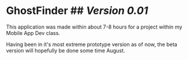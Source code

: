 # GhostFinder ## *Version 0.01*



This application was made within about 7-8 hours for a project within my Mobile App Dev class.

Having been in it's most extreme prototype version as of now, the beta version will hopefully be done some time August.


